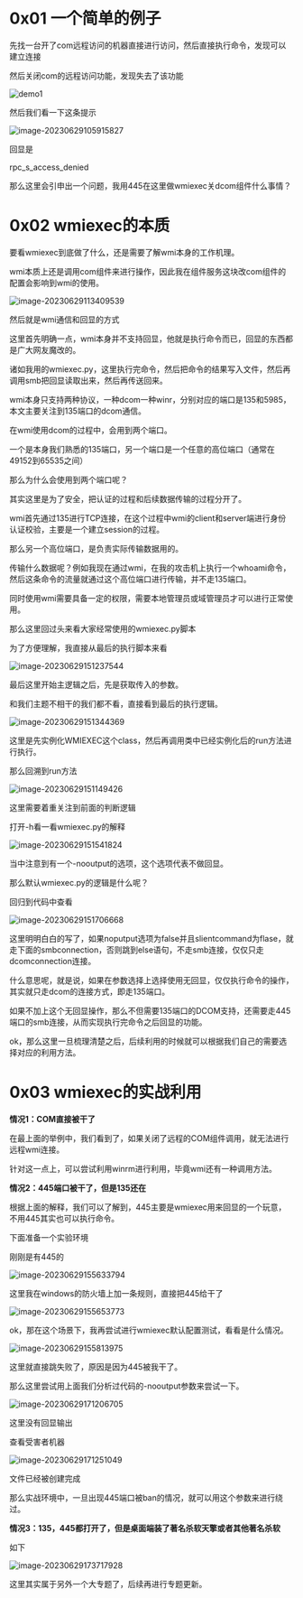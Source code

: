 # 0x01 一个简单的例子

先找一台开了com远程访问的机器直接进行访问，然后直接执行命令，发现可以建立连接

然后关闭com的远程访问功能，发现失去了该功能

![demo1](./assets/demo1-1688007479278-1-1688007481591-3.gif)

然后我们看一下这条提示

![image-20230629105915827](./assets/image-20230629105915827.png)

回显是

rpc_s_access_denied

那么这里会引申出一个问题，我用445在这里做wmiexec关dcom组件什么事情？

# 0x02 wmiexec的本质

要看wmiexec到底做了什么，还是需要了解wmi本身的工作机理。

wmi本质上还是调用com组件来进行操作，因此我在组件服务这块改com组件的配置会影响到wmi的使用。

![image-20230629113409539](./assets/image-20230629113409539.png)

然后就是wmi通信和回显的方式

这里首先明确一点，wmi本身并不支持回显，他就是执行命令而已，回显的东西都是广大网友魔改的。

诸如我用的wmiexec.py，这里执行完命令，然后把命令的结果写入文件，然后再调用smb把回显读取出来，然后再传送回来。

wmi本身只支持两种协议，一种dcom一种winr，分别对应的端口是135和5985，本文主要关注到135端口的dcom通信。

在wmi使用dcom的过程中，会用到两个端口。

一个是本身我们熟悉的135端口，另一个端口是一个任意的高位端口（通常在49152到65535之间）

那么为什么会使用到两个端口呢？

其实这里是为了安全，把认证的过程和后续数据传输的过程分开了。

wmi首先通过135进行TCP连接，在这个过程中wmi的client和server端进行身份认证校验，主要是一个建立session的过程。

那么另一个高位端口，是负责实际传输数据用的。

传输什么数据呢？例如我现在通过wmi，在我的攻击机上执行一个whoami命令，然后这条命令的流量就通过这个高位端口进行传输，并不走135端口。

同时使用wmi需要具备一定的权限，需要本地管理员或域管理员才可以进行正常使用。

那么这里回过头来看大家经常使用的wmiexec.py脚本

为了方便理解，我直接从最后的执行脚本来看

![image-20230629151237544](./assets/image-20230629151237544.png)

最后这里开始主逻辑之后，先是获取传入的参数。

和我们主题不相干的我们都不看，直接看到最后的执行逻辑。

![image-20230629151344369](./assets/image-20230629151344369.png)

这里是先实例化WMIEXEC这个class，然后再调用类中已经实例化后的run方法进行执行。

那么回溯到run方法

![image-20230629151149426](./assets/image-20230629151149426.png)

这里需要着重关注到前面的判断逻辑

打开-h看一看wmiexec.py的解释

![image-20230629151541824](./assets/image-20230629151541824.png)

当中注意到有一个-nooutput的选项，这个选项代表不做回显。

那么默认wmiexec.py的逻辑是什么呢？

回归到代码中查看

![image-20230629151706668](./assets/image-20230629151706668.png)

这里明明白白的写了，如果noputput选项为false并且slientcommand为flase，就走下面的smbconnection，否则跳到else语句，不走smb连接，仅仅只走dcomconnection连接。

什么意思呢，就是说，如果在参数选择上选择使用无回显，仅仅执行命令的操作，其实就只走dcom的连接方式，即走135端口。

如果不加上这个无回显操作，那么不但需要135端口的DCOM支持，还需要走445端口的smb连接，从而实现执行完命令之后回显的功能。

ok，那么这里一旦梳理清楚之后，后续利用的时候就可以根据我们自己的需要选择对应的利用方法。

# 0x03 wmiexec的实战利用

**情况1：COM直接被干了**

在最上面的举例中，我们看到了，如果关闭了远程的COM组件调用，就无法进行远程wmi连接。

针对这一点上，可以尝试利用winrm进行利用，毕竟wmi还有一种调用方法。

**情况2：445端口被干了，但是135还在**

根据上面的解释，我们可以了解到，445主要是wmiexec用来回显的一个玩意，不用445其实也可以执行命令。

下面准备一个实验环境

刚刚是有445的

![image-20230629155633794](./assets/image-20230629155633794.png)

这里我在windows的防火墙上加一条规则，直接把445给干了

![image-20230629155653773](./assets/image-20230629155653773.png)

ok，那在这个场景下，我再尝试进行wmiexec默认配置测试，看看是什么情况。

![image-20230629155813975](./assets/image-20230629155813975.png)

这里就直接跳失败了，原因是因为445被我干了。

那么这里尝试用上面我们分析过代码的-nooutput参数来尝试一下。

![image-20230629171206705](./assets/image-20230629171206705.png)

这里没有回显输出

查看受害者机器

![image-20230629171251049](./assets/image-20230629171251049.png)

文件已经被创建完成

那么实战环境中，一旦出现445端口被ban的情况，就可以用这个参数来进行绕过。

**情况3：135，445都打开了，但是桌面端装了著名杀软天擎或者其他著名杀软**

如下

![image-20230629173717928](./assets/image-20230629173717928.png)



这里其实属于另外一个大专题了，后续再进行专题更新。



